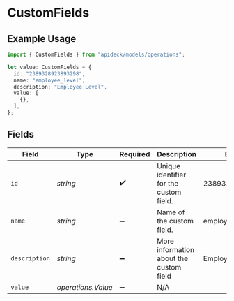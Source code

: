 # CustomFields

## Example Usage

```typescript
import { CustomFields } from "apideck/models/operations";

let value: CustomFields = {
  id: "2389328923893298",
  name: "employee_level",
  description: "Employee Level",
  value: [
    {},
  ],
};
```

## Fields

| Field                                   | Type                                    | Required                                | Description                             | Example                                 |
| --------------------------------------- | --------------------------------------- | --------------------------------------- | --------------------------------------- | --------------------------------------- |
| `id`                                    | *string*                                | :heavy_check_mark:                      | Unique identifier for the custom field. | 2389328923893298                        |
| `name`                                  | *string*                                | :heavy_minus_sign:                      | Name of the custom field.               | employee_level                          |
| `description`                           | *string*                                | :heavy_minus_sign:                      | More information about the custom field | Employee Level                          |
| `value`                                 | *operations.Value*                      | :heavy_minus_sign:                      | N/A                                     |                                         |